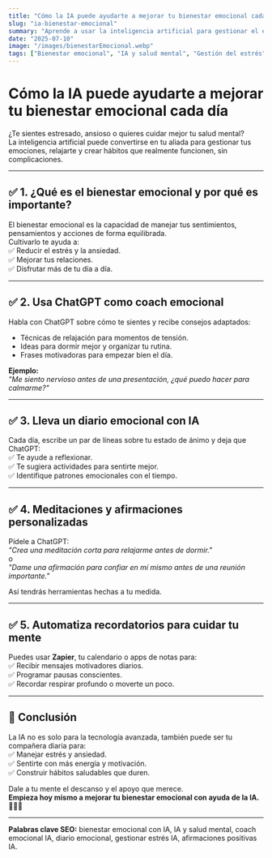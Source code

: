 ```yaml
---
title: "Cómo la IA puede ayudarte a mejorar tu bienestar emocional cada día"
slug: "ia-bienestar-emocional"
summary: "Aprende a usar la inteligencia artificial para gestionar el estrés, calmar la ansiedad y crear hábitos saludables de forma fácil y personalizada."
date: "2025-07-10"
image: "/images/bienestarEmocional.webp"
tags: ["Bienestar emocional", "IA y salud mental", "Gestión del estrés", "Hábitos saludables", "Mindfulness", "Salud mental", "Coaching con IA"]
---
```


# Cómo la IA puede ayudarte a mejorar tu bienestar emocional cada día

¿Te sientes estresado, ansioso o quieres cuidar mejor tu salud mental?  
La inteligencia artificial puede convertirse en tu aliada para gestionar tus emociones, relajarte y crear hábitos que realmente funcionen, sin complicaciones.

---

## ✅ 1. ¿Qué es el bienestar emocional y por qué es importante?

El bienestar emocional es la capacidad de manejar tus sentimientos, pensamientos y acciones de forma equilibrada.  
Cultivarlo te ayuda a:  
✅ Reducir el estrés y la ansiedad.  
✅ Mejorar tus relaciones.  
✅ Disfrutar más de tu día a día.

---

## ✅ 2. Usa ChatGPT como coach emocional

Habla con ChatGPT sobre cómo te sientes y recibe consejos adaptados:  
- Técnicas de relajación para momentos de tensión.  
- Ideas para dormir mejor y organizar tu rutina.  
- Frases motivadoras para empezar bien el día.

**Ejemplo:**  
*"Me siento nervioso antes de una presentación, ¿qué puedo hacer para calmarme?"*

---

## ✅ 3. Lleva un diario emocional con IA

Cada día, escribe un par de líneas sobre tu estado de ánimo y deja que ChatGPT:  
✅ Te ayude a reflexionar.  
✅ Te sugiera actividades para sentirte mejor.  
✅ Identifique patrones emocionales con el tiempo.

---

## ✅ 4. Meditaciones y afirmaciones personalizadas

Pídele a ChatGPT:  
*"Crea una meditación corta para relajarme antes de dormir."*  
o  
*"Dame una afirmación para confiar en mí mismo antes de una reunión importante."*

Así tendrás herramientas hechas a tu medida.

---

## ✅ 5. Automatiza recordatorios para cuidar tu mente

Puedes usar **Zapier**, tu calendario o apps de notas para:  
✅ Recibir mensajes motivadores diarios.  
✅ Programar pausas conscientes.  
✅ Recordar respirar profundo o moverte un poco.

---

## 🚀 Conclusión

La IA no es solo para la tecnología avanzada, también puede ser tu compañera diaria para:  
✅ Manejar estrés y ansiedad.  
✅ Sentirte con más energía y motivación.  
✅ Construir hábitos saludables que duren.

Dale a tu mente el descanso y el apoyo que merece.  
**Empieza hoy mismo a mejorar tu bienestar emocional con ayuda de la IA.** 🧘‍♀️✨

---

**Palabras clave SEO:** bienestar emocional con IA, IA y salud mental, coach emocional IA, diario emocional, gestionar estrés IA, afirmaciones positivas IA.
